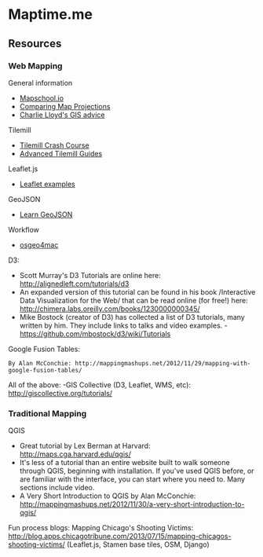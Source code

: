 Maptime.me
==========


Resources
---------

### Web Mapping

General information

- [Mapschool.io](http://mapschool.io/)
- [Comparing Map Projections](http://bl.ocks.org/syntagmatic/3711245)
- [Charlie Lloyd's GIS advice](https://gist.github.com/celoyd/7966247)

Tilemill

- [Tilemill Crash Course](http://www.mapbox.com/tilemill/docs/crashcourse/introduction/)
- [Advanced Tilemill Guides](http://www.mapbox.com/tilemill/docs/guides/add-shapefile/)
	
Leaflet.js

- [Leaflet examples](http://leafletjs.com/examples.html)

GeoJSON

- [Learn GeoJSON](https://github.com/lyzidiamond/learn-geojson)

Workflow

- [osgeo4mac](https://github.com/dakcarto/homebrew-osgeo4mac)
	

D3:

- Scott Murray's D3 Tutorials are online here: http://alignedleft.com/tutorials/d3
- An expanded version of this tutorial can be found in his book /Interactive Data Visualization for the Web/ that can be read online (for free!) here: http://chimera.labs.oreilly.com/books/1230000000345/
-	Mike Bostock (creator of D3) has collected a list of D3 tutorials, many written by him. They include links to talks and video examples.
		-https://github.com/mbostock/d3/wiki/Tutorials

Google Fusion Tables:

	By Alan McConchie: http://mappingmashups.net/2012/11/29/mapping-with-google-fusion-tables/
	
All of the above:
	-GIS Collective (D3, Leaflet, WMS, etc): http://giscollective.org/tutorials/



### Traditional Mapping

QGIS

- Great tutorial by Lex Berman at Harvard: http://maps.cga.harvard.edu/qgis/
- It's less of a tutorial than an entire website built to walk someone through QGIS, beginning with installation. If you've used QGIS before, or are familiar with the interface, you can start where you need to. Many sections include video.
- A Very Short Introduction to QGIS by Alan McConchie: http://mappingmashups.net/2012/11/30/a-very-short-introduction-to-qgis/

Fun process blogs:
	Mapping Chicago's Shooting Victims: http://blog.apps.chicagotribune.com/2013/07/15/mapping-chicagos-shooting-victims/ (Leaflet.js, Stamen base tiles, OSM, Django)
